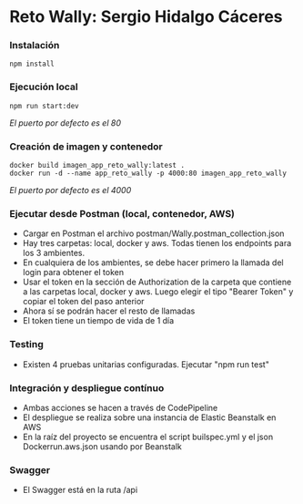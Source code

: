 # Reto Wally: Sergio Hidalgo Cáceres

### Instalación

```
npm install
```

### Ejecución local

```
npm run start:dev
```

_El puerto por defecto es el 80_

### Creación de imagen y contenedor

```
docker build imagen_app_reto_wally:latest .
docker run -d --name app_reto_wally -p 4000:80 imagen_app_reto_wally
```

_El puerto por defecto es el 4000_

### Ejecutar desde Postman (local, contenedor, AWS)

- Cargar en Postman el archivo postman/Wally.postman_collection.json
- Hay tres carpetas: local, docker y aws. Todas tienen los endpoints para los 3 ambientes.
- En cualquiera de los ambientes, se debe hacer primero la llamada del login para obtener el token
- Usar el token en la sección de Authorization de la carpeta que contiene a las carpetas local, docker y aws. Luego elegir el tipo "Bearer Token" y copiar el token del paso anterior
- Ahora sí se podrán hacer el resto de llamadas
- El token tiene un tiempo de vida de 1 día

### Testing

- Existen 4 pruebas unitarias configuradas. Ejecutar "npm run test"

### Integración y despliegue contínuo

- Ambas acciones se hacen a través de CodePipeline
- El despliegue se realiza sobre una instancia de Elastic Beanstalk en AWS
- En la raíz del proyecto se encuentra el script builspec.yml y el json Dockerrun.aws.json usando por Beanstalk

### Swagger

- El Swagger está en la ruta /api
